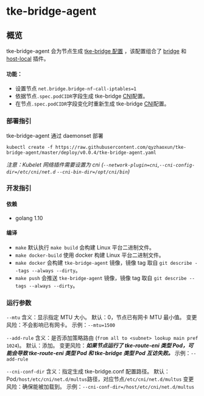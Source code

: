 # tke-bridge-agent

## 概览
tke-bridge-agent 会为节点生成 [tke-bridge 配置](./scripts/tke-bridge.conf) ，该配置组合了 [bridge](https://github.com/containernetworking/plugins/tree/master/plugins/main/bridge) 和 [host-local](https://github.com/containernetworking/plugins/tree/master/plugins/ipam/host-local) 插件。
#### 功能：
* 设置节点 `net.bridge.bridge-nf-call-iptables=1`
* 依据节点`.spec.podCIDR`字段生成 tke-bridge [CNI](https://kubernetes.io/docs/concepts/cluster-administration/network-plugins/#cni)配置。
* 在节点`.spec.podCIDR`字段变化时重新生成 tke-bridge [CNI](https://kubernetes.io/docs/concepts/cluster-administration/network-plugins/#cni)配置。

### 部署指引
tke-bridge-agent 通过 daemonset 部署
```$xslt
kubectl create -f https://raw.githubusercontent.com/qyzhaoxun/tke-bridge-agent/master/deploy/v0.0.4/tke-bridge-agent.yaml
```
*注意：Kubelet 网络插件需要设置为 cni (`--network-plugin=cni`,`--cni-config-dir=/etc/cni/net.d` `--cni-bin-dir=/opt/cni/bin`)*


### 开发指引

#### 依赖
- golang 1.10

#### 编译
* `make` 默认执行 `make build` 会构建 Linux 平台二进制文件。
* `make docker-build` 使用 docker 构建 Linux 平台二进制文件。
* `make docker` 会构建 `tke-bridge-agent` 镜像，镜像 tag 取自 `git describe --tags --always --dirty`。
* `make push` 会推送 `tke-bridge-agent` 镜像，镜像 tag 取自 `git describe --tags --always --dirty`。

### 运行参数
`--mtu`
含义：显示指定 MTU 大小。
默认：0，节点已有网卡 MTU 最小值。
变更风险：不会影响已有网卡。
示例：`--mtu=1500`

`--add-rule`
含义：是否添加策略路由 (`from all to <subnet> lookup main pref 1024`)。
默认：添加。
变更风险：***如果节点运行了 tke-route-eni 类型 Pod，可能会导致 tke-route-eni 类型 Pod 和 tke-bridge 类型 Pod 互访失败。***
示例：`--add-rule`

`--cni-conf-dir`
含义：指定生成 tke-bridge.conf 配置路径。
默认：Pod`/host/etc/cni/net.d/multus`路径，对应节点`/etc/cni/net.d/multus`
变更风险：确保能被加载到。
示例：`--cni-conf-dir=/host/etc/cni/net.d/multus`